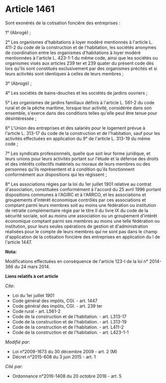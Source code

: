 # Article 1461

Sont exonérés de la cotisation foncière des entreprises : 

1° (Abrogé) ; 

2° Les organismes d'habitations à loyer modéré mentionnés à l'article L. 411-2 du code de la construction et de l'habitation,
les sociétés anonymes de coordination entre les organismes d'habitations à loyer modéré mentionnées à l'article L. 423-1-1 du
même code, ainsi que les sociétés ou organismes visés aux articles 239 ter et 239 quater du présent code dès lors qu'ils sont
constitués exclusivement par des organismes précités et si leurs activités sont identiques à celles de leurs membres ; 

3° (Abrogé) ; 

4° Les sociétés de bains-douches et les sociétés de jardins ouvriers ; 

5° Les organismes de jardins familiaux définis à l'article L. 561-2 du code rural et de la pêche maritime, lorsque leur
activité, considérée dans son ensemble, s'exerce dans des conditions telles qu'elle peut être tenue pour désintéressée ; 

6° L'Union des entreprises et des salariés pour le logement  prévue à l'article L. 313-17 du code de la construction et de
l'habitation, sauf pour les activités effectuées en application du 9° de l'article L. 313-19 du même code ; 

7° Les syndicats professionnels, quelle que soit leur forme juridique, et leurs unions pour leurs activités portant sur
l'étude et la défense des droits et des intérêts collectifs matériels ou moraux de leurs membres ou des personnes qu'ils
représentent et à condition qu'ils fonctionnent conformément aux dispositions qui les régissent ; 

8° Les associations régies par la loi du 1er juillet 1901 relative au contrat d'association, constituées conformément à
l'accord du 25 avril 1996 portant dispositions communes à l'AGIRC et à l'ARRCO, et les associations et groupements d'intérêt
économique contrôlés par ces associations et comptant parmi leurs membres soit au moins une fédération ou institution de
retraite complémentaire régie par le titre II du livre IX du code de la sécurité sociale, soit au moins une association ou un
groupement d'intérêt économique comptant parmi ses membres au moins une telle fédération ou institution, pour leurs seules
opérations de gestion et d'administration réalisées pour le compte de leurs membres qui ne sont pas dans le champ
d'application de la cotisation foncière des entreprises en application du I de l'article 1447.

**Nota:**

Modifications effectuées en conséquence de l'article 123-I de la loi n° 2014-366 du 24 mars 2014.

**Liens relatifs à cet article**

_Cite_:

  - Loi du 1er juillet 1901
  - Code général des impôts, CGI. - art. 1447
  - Code général des impôts, CGI. - art. 239 ter
  - Code rural - art. L561-2
  - Code de la construction et de l'habitation. - art. L313-17
  - Code de la construction et de l'habitation. - art. L313-19
  - Code de la construction et de l'habitation. - art. L411-2
  - Code de la construction et de l'habitation. - art. L423-1-1

_Modifié par_:

  - Loi n°2009-1673 du 30 décembre 2009 - art. 2 (M)
  - Décret n°2015-608 du 3 juin 2015 - art. 1

_Cité par_:

  - Ordonnance n°2016-1408 du 20 octobre 2016 - art. 5
